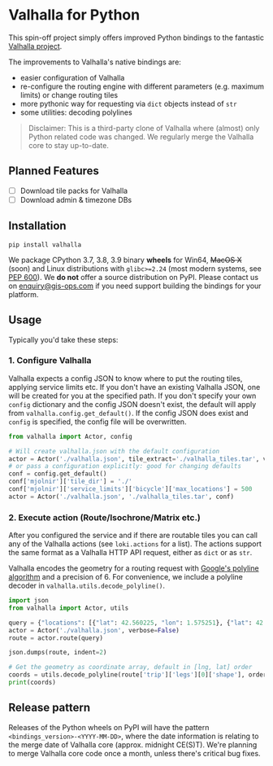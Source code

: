 # Valhalla for Python

This spin-off project simply offers improved Python bindings to the fantastic [Valhalla project](https://github.com/valhalla/valhalla). 

The improvements to Valhalla's native bindings are:

- easier configuration of Valhalla
- re-configure the routing engine with different parameters (e.g. maximum limits) or change routing tiles
- more pythonic way for requesting via `dict` objects instead of `str`
- some utilities: decoding polylines

> Disclaimer: This is a third-party clone of Valhalla where (almost) only Python related code was changed. We regularly merge the Valhalla core to stay up-to-date.

## Planned Features

- [ ] Download tile packs for Valhalla
- [ ] Download admin & timezone DBs

## Installation
 
`pip install valhalla`

We package CPython 3.7, 3.8, 3.9 binary **wheels** for Win64, ~~MacOS X~~ (soon) and Linux distributions with `glibc>=2.24` (most modern systems, see [PEP 600](https://www.python.org/dev/peps/pep-0600/)). We **do not** offer a source distribution on PyPI. Please contact us on enquiry@gis-ops.com if you need support building the bindings for your platform.

## Usage

Typically you'd take these steps:

### 1. Configure Valhalla

Valhalla expects a config JSON to know where to put the routing tiles, applying service limits etc. If you don't have an existing Valhalla JSON, one will be created for you at the specified path. If you don't specify your own `config` dictionary and the config JSON doesn't exist, the default will apply from `valhalla.config.get_default()`. If the config JSON does exist and `config` is specified, the config file will be overwritten.

```python
from valhalla import Actor, config

# Will create valhalla.json with the default configuration
actor = Actor('./valhalla.json', tile_extract='./valhalla_tiles.tar', verbose=True)
# or pass a configuration explicitly: good for changing defaults
conf = config.get_default()
conf['mjolnir']['tile_dir'] = './'
conf['mjolnir']['service_limits']['bicycle']['max_locations'] = 500
actor = Actor('./valhalla.json', './valhalla_tiles.tar', conf)
```

### 2. Execute action (Route/Isochrone/Matrix etc.)

After you configured the service and if there are routable tiles you can call any of the Valhalla actions (see `loki.actions` for a list). The actions support the same format as a Valhalla HTTP API request, either as `dict` or as `str`.

Valhalla encodes the geometry for a routing request with [Google's polyline algorithm](https://developers.google.com/maps/documentation/utilities/polylinealgorithm) and a precision of 6. For convenience, we include a polyline decoder in `valhalla.utils.decode_polyline()`.

```python
import json
from valhalla import Actor, utils

query = {"locations": [{"lat": 42.560225, "lon": 1.575251}, {"lat": 42.553396, "lon": 1.541176}], "costing": "auto", "directions_options": {"language": "ru-RU"}}
actor = Actor('./valhalla.json', verbose=False)
route = actor.route(query)

json.dumps(route, indent=2)

# Get the geometry as coordinate array, default in [lng, lat] order
coords = utils.decode_polyline(route['trip']['legs'][0]['shape'], order='latlng')
print(coords)
```

## Release pattern

Releases of the Python wheels on PyPI will have the pattern `<bindings_version>-<YYYY-MM-DD>`, where the date information is relating to the merge date of Valhalla core (approx. midnight CE(S)T). We're planning to merge Valhalla core code once a month, unless there's critical bug fixes.
